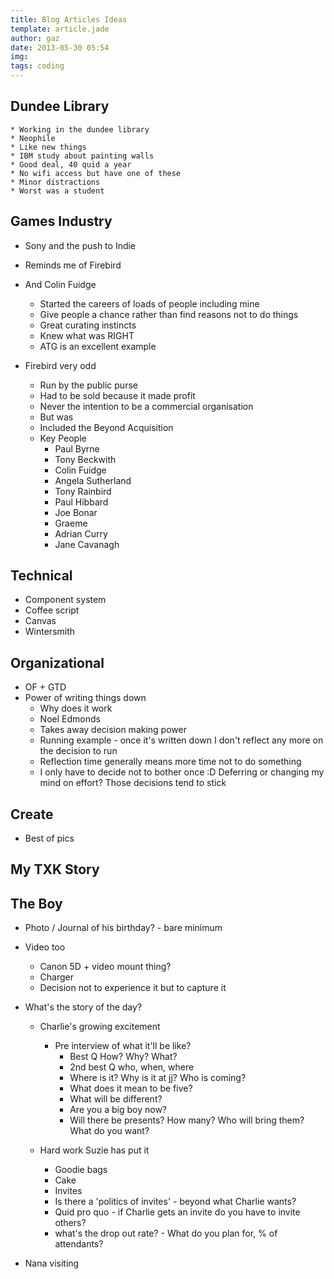 ```yaml
---
title: Blog Articles Ideas
template: article.jade
author: gaz
date: 2013-05-30 05:54
img: 
tags: coding
---
```



## Dundee Library
    * Working in the dundee library
    * Neophile
    * Like new things
    * IBM study about painting walls
    * Good deal, 40 quid a year
    * No wifi access but have one of these
	* Minor distractions
	* Worst was a student


## Games Industry

* Sony and the push to Indie
* Reminds me of Firebird
* And Colin Fuidge
    * Started the careers of loads of people including mine
    * Give people a chance rather than find reasons not to do things
	* Great curating instincts
	* Knew what was RIGHT
	* ATG is an excellent example
	
* Firebird very odd
    * Run by the public purse
    * Had to be sold because it made profit
    * Never the intention to be a commercial organisation
	* But was
	* Included the Beyond Acquisition
	* Key People
    	* Paul Byrne
		* Tony Beckwith
		* Colin Fuidge
		* Angela Sutherland
		* Tony Rainbird
		* Paul Hibbard
		* Joe Bonar
		* Graeme
		* Adrian Curry
		* Jane Cavanagh

## Technical
* Component system
* Coffee script
* Canvas
* Wintersmith

## Organizational
* OF + GTD
* Power of writing things down
    * Why does it work
	* Noel Edmonds <shudder>
	* Takes away decision making power
	* Running example - once it's written down I don't reflect any more on the decision to run
	* Reflection time generally means more time not to do something
	* I only have to decide not to bother once :D Deferring or changing my mind on effort? Those decisions tend to stick


####



####

## Create
* Best of pics

## My TXK Story

## The Boy
* Photo / Journal of his birthday? - bare minimum
* Video too
    * Canon 5D + video mount thing?
	* Charger
	* Decision not to experience it but to capture it
* What's the story of the day?
    * Charlie's growing excitement
        * Pre interview of what it'll be like?
    		* Best Q How? Why? What?
        	* 2nd best Q who, when, where
    		* Where is it? Why is it at jj? Who is coming?
    		* What does it mean to be five?
    		* What will be different?
    		* Are you a big boy now?
    		* Will there be presents? How many? Who will bring them? What do you want?
			
    * Hard work Suzie has put it
        * Goodie bags
    	* Cake
    	* Invites
		* Is there a 'politics of invites' - beyond what Charlie wants?
		* Quid pro quo - if Charlie gets an invite do you have to invite others?
		* what's the drop out rate? - What do you plan for, % of attendants?
		
		
* Nana visiting

	

